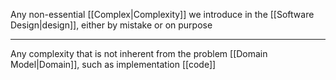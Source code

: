 Any non-essential [[Complex|Complexity]] we introduce in the [[Software Design|design]], either by mistake or on purpose

---

Any complexity that is not inherent from the problem [[Domain Model|Domain]], such as implementation [[code]]